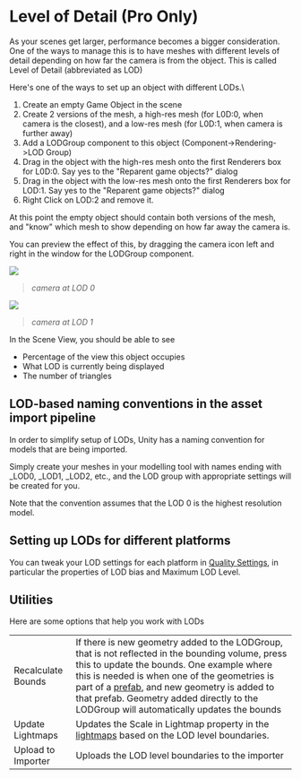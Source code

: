 Level of Detail (Pro Only)
==========================


As your scenes get larger, performance becomes a bigger consideration. One of the ways to manage this is to have meshes with different levels of detail depending on how far the camera is from the object. 
This is called <span class=keyword>Level of Detail</span> (abbreviated as <span class=keyword>LOD</span>) 

Here's one of the ways to set up an object with different <span class=keyword>LODs</span>.\

1. Create an empty <span class=component>Game Object</span> in the scene
1. Create 2 versions of the mesh, a high-res mesh (for <span class=component>L0D:0</span>, when camera is the closest), and a low-res mesh (for <span class=component>L0D:1</span>, when camera is further away)
1. Add a <span class=component>LODGroup</span> component to this object (<span class=menu>Component</span>-><span class=menu>Rendering</span>-><span class=menu>LOD Group</span>)
1. Drag in the object with the high-res mesh onto the first <span class=component>Renderers</span> box for <span class=component>L0D:0</span>. Say yes to the "Reparent game objects?" dialog
1. Drag in the object with the low-res mesh onto the first <span class=component>Renderers</span> box for <span class=component>LOD:1</span>. Say yes to the "Reparent game objects?" dialog
1. Right Click on <span class=component>LOD:2</span> and remove it.

At this point the empty object should contain both versions of the mesh, and "know" which mesh to show depending on how far away the camera is. 

You can preview the effect of this, by dragging the camera icon left and right in the window for the <span class=component>LODGroup</span> component.


![](http://docwiki.hq.unity3d.com/uploads/Main/LOD0_demo.jpg)  
>_camera at LOD 0_

![](http://docwiki.hq.unity3d.com/uploads/Main/LOD1_demo.jpg)  
>_camera at LOD 1_

In the <span class=keyword>Scene View</span>, you should be able to see
* Percentage of the view this object occupies
* What <span class=keyword>LOD</span> is currently being displayed
* The number of triangles

LOD-based naming conventions in the asset import pipeline
---------------------------------------------------------


In order to simplify setup of LODs, Unity has a naming convention for models that are being imported.
 
Simply create your meshes in your modelling tool with names ending with _LOD0, _LOD1, _LOD2, etc., and the LOD group with appropriate settings will be created for you. 

Note that the convention assumes that the LOD 0 is the highest resolution model.

Setting up LODs for different platforms
---------------------------------------


You can tweak your LOD settings for each platform in [Quality Settings](class-QualitySettings.md), in particular the properties of <span class=menu>LOD bias</span> and <span class=menu>Maximum LOD Level</span>. 

Utilities
---------

Here are some options that help you work with LODs


|    |    |
|:---|:---|
|Recalculate Bounds|If there is new geometry added to the LODGroup, that is not reflected in the bounding volume, press this to update the bounds. One example where this is needed is when one of the geometries is part of a [prefab](Prefabs.md), and new geometry is added to that prefab. Geometry added directly to the LODGroup will automatically updates the bounds|
|Update Lightmaps|Updates the <span class=component>Scale in Lightmap</span> property in the [lightmaps](Lightmapping.md) based on the LOD level boundaries.|
|Upload to Importer|Uploads the LOD level boundaries to the importer|
